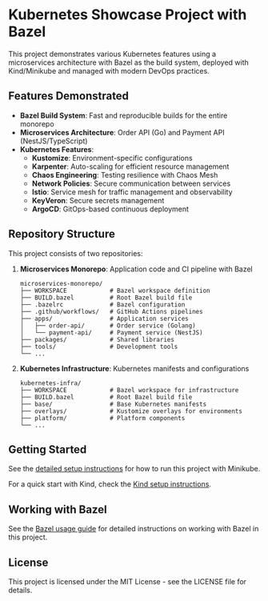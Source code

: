 # Kubernetes Showcase Project with Bazel

This project demonstrates various Kubernetes features using a microservices architecture with Bazel as the build system, deployed with Kind/Minikube and managed with modern DevOps practices.

## Features Demonstrated

- **Bazel Build System**: Fast and reproducible builds for the entire monorepo
- **Microservices Architecture**: Order API (Go) and Payment API (NestJS/TypeScript)
- **Kubernetes Features**:
  - **Kustomize**: Environment-specific configurations
  - **Karpenter**: Auto-scaling for efficient resource management
  - **Chaos Engineering**: Testing resilience with Chaos Mesh
  - **Network Policies**: Secure communication between services
  - **Istio**: Service mesh for traffic management and observability
  - **KeyVeron**: Secure secrets management
  - **ArgoCD**: GitOps-based continuous deployment

## Repository Structure

This project consists of two repositories:

1. **Microservices Monorepo**: Application code and CI pipeline with Bazel
   ```
   microservices-monorepo/
   ├── WORKSPACE            # Bazel workspace definition
   ├── BUILD.bazel          # Root Bazel build file
   ├── .bazelrc             # Bazel configuration
   ├── .github/workflows/   # GitHub Actions pipelines
   ├── apps/                # Application services
   │   ├── order-api/       # Order service (Golang)
   │   └── payment-api/     # Payment service (NestJS)
   ├── packages/            # Shared libraries
   ├── tools/               # Development tools
   └── ...
   ```

2. **Kubernetes Infrastructure**: Kubernetes manifests and configurations
   ```
   kubernetes-infra/
   ├── WORKSPACE            # Bazel workspace for infrastructure
   ├── BUILD.bazel          # Root Bazel build file
   ├── base/                # Base Kubernetes manifests
   ├── overlays/            # Kustomize overlays for environments
   ├── platform/            # Platform components
   └── ...
   ```

## Getting Started

See the [detailed setup instructions](docs/minikube-bazel-instructions.md) for how to run this project with Minikube.

For a quick start with Kind, check the [Kind setup instructions](docs/kind-setup.md).

## Working with Bazel

See the [Bazel usage guide](docs/bazel-usage.md) for detailed instructions on working with Bazel in this project.

## License

This project is licensed under the MIT License - see the LICENSE file for details.